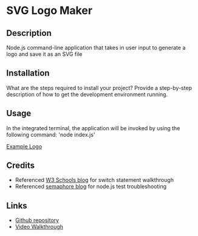# SVG Logo Maker

## Description

Node.js command-line application that takes in user input to generate a logo and save it as an SVG file

## Installation

What are the steps required to install your project? Provide a step-by-step description of how to get the development environment running.

## Usage

In the integrated terminal, the application will be invoked by using the following command: 'node index.js'

[Example Logo](assets/images/logo-screenshot.png)

## Credits

- Referenced [W3 Schools blog](https://www.w3schools.com/js/js_switch.asp) for switch statement walkthrough   
- Referenced [semaphore blog](https://semaphoreci.com/blog/unit-tests-nodejs-jest) for node.js test troubleshooting

## Links

- [Github repository]()
- [Video Walkthrough]()